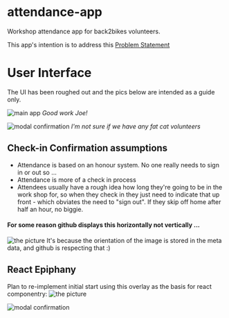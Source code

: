 # attendance-app
Workshop attendance app for back2bikes volunteers.

This app's intention is to address this [Problem Statement](http://devblog.back2bikes.com.au:8080/blog/attendance/)

# User Interface
The UI has been roughed out and the pics below are intended as a guide only.

![main app](https://github.com/Back2bikes/attendance-app/blob/master/docs/UI%20Pics/attenApp_Main.jpg)
*Good work Joe!*

![modal confirmation](https://github.com/Back2bikes/attendance-app/blob/master/docs/UI%20Pics/attenApp_Modal.jpg)
*I'm not sure if we have any fat cat volunteers*

## Check-in Confirmation assumptions
- Attendance is based on an honour system. No one really needs to sign in or out so ...
- Attendance is more of a check in process
- Attendees usually have a rough idea how long they're going to be in the work shop for, so when they check in they just need to indicate that up front - which obviates the need to "sign out". If they skip off home after half an hour, no biggie.

#### For some reason github displays this horizontally not vertically ...
![the picture](https://github.com/Back2bikes/attendance-app/blob/master/docs/UI%20Pics/attenApp_bigPicture.jpg)
It's because the orientation of the image is stored in the meta data, and github is respecting that :)

## React Epiphany
Plan to re-implement initial start using this overlay as the basis for react componentry:
![the picture](https://github.com/Back2bikes/attendance-app/blob/master/docs/UI%20Pics/ui-1-layout-component-markup.jpg)

![modal confirmation](https://github.com/Back2bikes/attendance-app/blob/master/docs/UI%20Pics/ui-1-layout-modal-component-markup.jpg)
